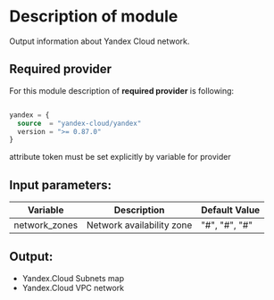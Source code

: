 # Description of module

Output information about Yandex Cloud network.

## Required provider

For this module description of **required provider** is following:

```terraform

yandex = {
  source  = "yandex-cloud/yandex"
  version = ">= 0.87.0"
}
```

attribute token must be set explicitly by variable for provider

## Input parameters:

| Variable      | Description               | Default Value                                     |
|---------------|---------------------------|---------------------------------------------------|
| network_zones | Network availability zone | "#", "#", "#" |

## Output:

* Yandex.Cloud Subnets map
* Yandex.Cloud VPC network